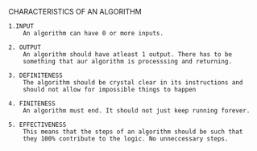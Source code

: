 CHARACTERISTICS OF AN ALGORITHM

    1.INPUT
        An algorithm can have 0 or more inputs.

    2. OUTPUT
        An algorithm should have atleast 1 output. There has to be
        something that aur algorithm is processsing and returning.

    3. DEFINITENESS
        The algorithm should be crystal clear in its instructions and
        should not allow for impossible things to happen

    4. FINITENESS
        An algorithm must end. It should not just keep running forever.

    5. EFFECTIVENESS
        This means that the steps of an algorithm should be such that
        they 100% contribute to the logic. No unneccessary steps. 